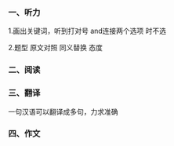 ### 一、听力
1.画出关键词，听到打对号
	and连接两个选项 时不选
	

2.题型
	原文对照
	同义替换
	态度



### 二、阅读



### 三、翻译
一句汉语可以翻译成多句，力求准确

### 四、作文